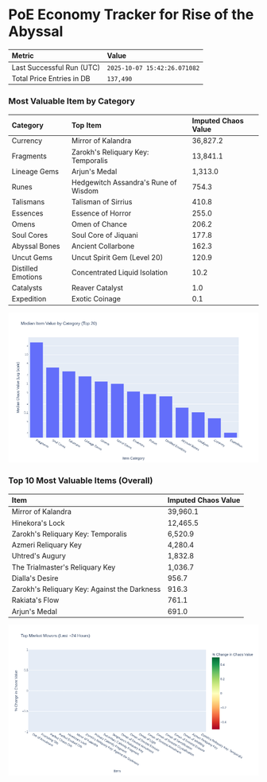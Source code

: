 # PoE Economy Tracker for Rise of the Abyssal

<!-- START_MAINTENANCE -->
| Metric | Value |
|:---|:---|
| Last Successful Run (UTC) | `2025-10-07 15:42:26.071082` |
| Total Price Entries in DB | `137,490` |

<!-- END_MAINTENANCE -->

<!-- START_DATAFRAME_DEBUG -->
<!-- END_DATAFRAME_DEBUG -->

<!-- START_CATEGORY_ANALYSIS -->
### Most Valuable Item by Category
| Category | Top Item | Imputed Chaos Value |
| :--- | :--- | :--- |
| Currency | Mirror of Kalandra | 36,827.2 |
| Fragments | Zarokh's Reliquary Key: Temporalis | 13,841.1 |
| Lineage Gems | Arjun's Medal | 1,313.0 |
| Runes | Hedgewitch Assandra's Rune of Wisdom | 754.3 |
| Talismans | Talisman of Sirrius | 410.8 |
| Essences | Essence of Horror | 255.0 |
| Omens | Omen of Chance | 206.2 |
| Soul Cores | Soul Core of Jiquani | 177.8 |
| Abyssal Bones | Ancient Collarbone | 162.3 |
| Uncut Gems | Uncut Spirit Gem (Level 20) | 120.9 |
| Distilled Emotions | Concentrated Liquid Isolation | 10.2 |
| Catalysts | Reaver Catalyst | 1.0 |
| Expedition | Exotic Coinage | 0.1 |


![Category Analysis Chart](charts/category_analysis.png)
<!-- END_ANALYSIS -->

<!-- START_ANALYSIS -->
### Top 10 Most Valuable Items (Overall)
| Item | Imputed Chaos Value |
| :--- | :--- |
| Mirror of Kalandra | 39,960.1 |
| Hinekora's Lock | 12,465.5 |
| Zarokh's Reliquary Key: Temporalis | 6,520.9 |
| Azmeri Reliquary Key | 4,280.4 |
| Uhtred's Augury | 1,832.8 |
| The Trialmaster's Reliquary Key | 1,036.7 |
| Dialla's Desire | 956.7 |
| Zarokh's Reliquary Key: Against the Darkness | 916.3 |
| Rakiata's Flow | 761.1 |
| Arjun's Medal | 691.0 |


![Market Movers Chart](charts/market_movers.png)
<!-- END_ANALYSIS -->
